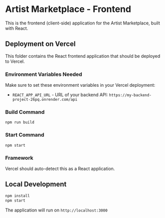 # Artist Marketplace - Frontend

This is the frontend (client-side) application for the Artist Marketplace, built with React.

## Deployment on Vercel

This folder contains the React frontend application that should be deployed to Vercel.

### Environment Variables Needed

Make sure to set these environment variables in your Vercel deployment:

- `REACT_APP_API_URL` - URL of your backend API: `https://my-backend-project-26pq.onrender.com/api`

### Build Command

```
npm run build
```

### Start Command

```
npm start
```

### Framework

Vercel should auto-detect this as a React application.

## Local Development

```bash
npm install
npm start
```

The application will run on `http://localhost:3000`
